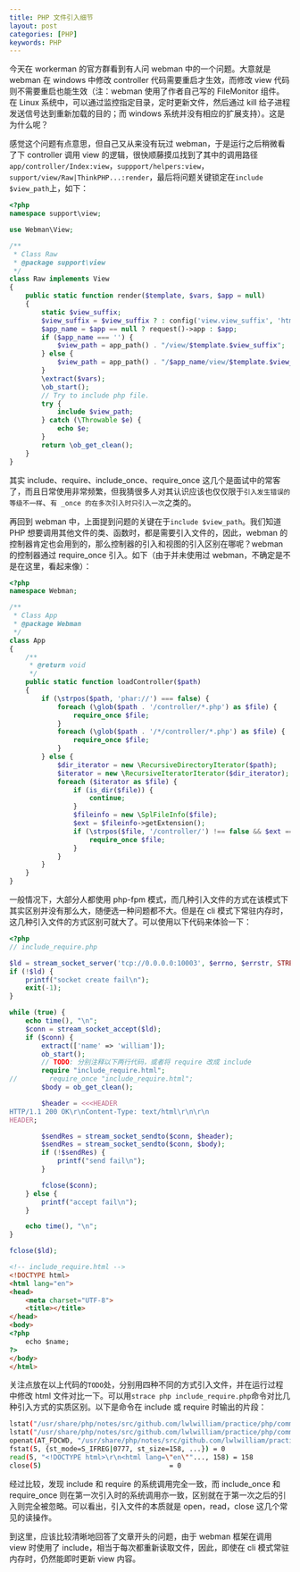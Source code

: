 ```yaml
---
title: PHP 文件引入细节
layout: post
categories: [PHP]
keywords: PHP
---
```


今天在 workerman 的官方群看到有人问 webman 中的一个问题。大意就是 webman 在 windows 中修改 controller 代码需要重启才生效，而修改 view 代码则不需要重启也能生效（注：webman 使用了作者自己写的 FileMonitor 组件。在 Linux 系统中，可以通过监控指定目录，定时更新文件，然后通过 kill 给子进程发送信号达到重新加载的目的；而 windows 系统并没有相应的扩展支持）。这是为什么呢？

感觉这个问题有点意思，但自己又从来没有玩过 webman，于是运行之后稍微看了下 controller 调用 view 的逻辑，很快顺藤摸瓜找到了其中的调用路径`app/controller/Index:view`，`suppport/helpers:view`，`support/view/Raw|ThinkPHP...:render`，最后将问题关键锁定在`include $view_path`上，如下：

```php
<?php
namespace support\view;

use Webman\View;

/**
 * Class Raw
 * @package support\view
 */
class Raw implements View
{
    public static function render($template, $vars, $app = null)
    {
        static $view_suffix;
        $view_suffix = $view_suffix ? : config('view.view_suffix', 'html');
        $app_name = $app == null ? request()->app : $app;
        if ($app_name === '') {
            $view_path = app_path() . "/view/$template.$view_suffix";
        } else {
            $view_path = app_path() . "/$app_name/view/$template.$view_suffix";
        }
        \extract($vars);
        \ob_start();
        // Try to include php file.
        try {
            include $view_path;
        } catch (\Throwable $e) {
            echo $e;
        }
        return \ob_get_clean();
    }
}
```

其实 include、require、include_once、require_once 这几个是面试中的常客了，而且日常使用非常频繁，但我猜很多人对其认识应该也仅仅限于`引入发生错误的等级不一样`、`有 _once 的在多次引入时只引入一次`之类的。

再回到 webman 中，上面提到问题的关键在于`include $view_path`。我们知道 PHP 想要调用其他文件的类、函数时，都是需要引入文件的，因此，webman 的控制器肯定也会用到的，那么控制器的引入和视图的引入区别在哪呢？webman 的控制器通过 require_once 引入。如下（由于并未使用过 webman，不确定是不是在这里，看起来像）：

```php
<?php
namespace Webman;

/**
 * Class App
 * @package Webman
 */
class App
{
    /**
     * @return void
     */
    public static function loadController($path)
    {
        if (\strpos($path, 'phar://') === false) {
            foreach (\glob($path . '/controller/*.php') as $file) {
                require_once $file;
            }
            foreach (\glob($path . '/*/controller/*.php') as $file) {
                require_once $file;
            }
        } else {
            $dir_iterator = new \RecursiveDirectoryIterator($path);
            $iterator = new \RecursiveIteratorIterator($dir_iterator);
            foreach ($iterator as $file) {
                if (is_dir($file)) {
                    continue;
                }
                $fileinfo = new \SplFileInfo($file);
                $ext = $fileinfo->getExtension();
                if (\strpos($file, '/controller/') !== false && $ext === 'php') {
                    require_once $file;
                }
            }
        }
    }
}
```

一般情况下，大部分人都使用 php-fpm 模式，而几种引入文件的方式在该模式下其实区别并没有那么大，随便选一种问题都不大。但是在 cli 模式下常驻内存时，这几种引入文件的方式区别可就大了。可以使用以下代码来体验一下：

```php
<?php
// include_require.php

$ld = stream_socket_server('tcp://0.0.0.0:10003', $errno, $errstr, STREAM_SERVER_BIND|STREAM_SERVER_LISTEN);
if (!$ld) {
    printf("socket create fail\n");
    exit(-1);
}

while (true) {
    echo time(), "\n";
    $conn = stream_socket_accept($ld);
    if ($conn) {
        extract(['name' => 'william']);
        ob_start();
        // TODO: 分别注释以下两行代码，或者将 require 改成 include
        require "include_require.html";
//        require_once "include_require.html";
        $body = ob_get_clean();

        $header = <<<HEADER
HTTP/1.1 200 OK\r\nContent-Type: text/html\r\n\r\n
HEADER;

        $sendRes = stream_socket_sendto($conn, $header);
        $sendRes = stream_socket_sendto($conn, $body);
        if (!$sendRes) {
            printf("send fail\n");
        }

        fclose($conn);
    } else {
        printf("accept fail\n");
    }

    echo time(), "\n";
}

fclose($ld);
```

```html
<!-- include_require.html -->
<!DOCTYPE html>
<html lang="en">
<head>
    <meta charset="UTF-8">
    <title></title>
</head>
<body>
<?php
    echo $name;
?>
</body>
</html>
```

关注点放在以上代码的`TODO`处，分别用四种不同的方式引入文件，并在运行过程中修改 html 文件对比一下。可以用`strace php include_require.php`命令对比几种引入方式的实质区别。以下是命令在 include 或 require 时输出的片段：

```bash
lstat("/usr/share/php/notes/src/github.com/lwlwilliam/practice/php/common/./include_require.html", {st_mode=S_IFREG|0777, st_size=158, ...}) = 0
lstat("/usr/share/php/notes/src/github.com/lwlwilliam/practice/php/common/include_require.html", {st_mode=S_IFREG|0777, st_size=158, ...}) = 0
openat(AT_FDCWD, "/usr/share/php/notes/src/github.com/lwlwilliam/practice/php/common/include_require.html", O_RDONLY) = 5
fstat(5, {st_mode=S_IFREG|0777, st_size=158, ...}) = 0
read(5, "<!DOCTYPE html>\r\n<html lang=\"en\""..., 158) = 158
close(5)                                = 0
```

经过比较，发现 include 和 require 的系统调用完全一致，而 include_once 和 require_once 则在第一次引入时的系统调用亦一致，区别就在于第一次之后的引入则完全被忽略。可以看出，引入文件的本质就是 open，read，close 这几个常见的读操作。

到这里，应该比较清晰地回答了文章开头的问题，由于 webman 框架在调用 view 时使用了 include，相当于每次都重新读取文件，因此，即使在 cli 模式常驻内存时，仍然能即时更新 view 内容。